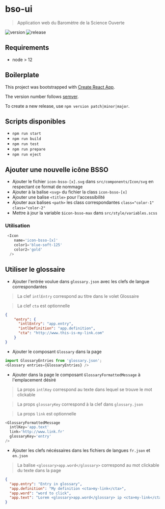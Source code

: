 # bso-ui

> Application web du Baromètre de la Science Ouverte

![version](https://img.shields.io/github/package-json/v/dataesr/bso-ui)
![release](https://github.com/dataesr/bso-ui/actions/workflows/release.yml/badge.svg)

## Requirements

* node > 12

## Boilerplate

This project was bootstrapped with [Create React App](https://github.com/facebook/create-react-app).

The version number follows [semver](https://semver.org/).

To create a new release, use `npm version patch|minor|major`.

## Scripts disponibles

* `npm run start`
* `npm run build`
* `npm run test`
* `npm run prepare`
* `npm run eject`

## Ajouter une nouvelle icône BSSO

* Ajouter le fichier `icon-bsso-[x].svg` dans `src/components/Icon/svg` en respectant ce format de nommage
* Ajouter à la balise `<svg>` du fichier la class `icon-bsso-[x]`
* Ajouter une balise `<title>` pour l'accessibilité
* Ajouter aux balises `<path>` les class correspondantes `class="color-1"` `class="color-2"`
* Mettre à jour la variable `$icon-bsso-max` dans `src/style/variables.scss`

### Utilisation 
```js
 <Icon
    name='icon-bsso-[x]'
    color1='blue-soft-125'
    color2='gold'
  />
```

## Utiliser le glossaire

* Ajouter l'entrée voulue dans `glossary.json` avec les clefs de langue correspondantes 

> La clef `intlEntry` correspond au titre dans le volet Glossaire

> La clef `cta` est optionnelle

```json
{
    "entry": {
      "intlEntry": "app.entry",
      "intlDefinition": "app.definition",
      "cta": "http://www.this-is-my-link.com"
    }
}
```

* Ajouter le composant `Glossary` dans la page

```js
import GlossaryEntries from 'glossary.json';
<Glossary entries={GlossaryEntries} />
```

* Ajouter dans la page le composant `GlossaryFormattedMessage` à l'emplacement désiré

> La props `intlKey` correspond au texte dans lequel se trouve le mot clickable

> La props `glossaryKey` correspond à la clef dans `glossary.json`

> La props `link` est optionnelle

```js
<GlossaryFormattedMessage
  intlKey='app.text'
  link='http://www.link.fr'
  glossaryKey='entry'
/>
```

* Ajouter les clefs nécéssaires dans les fichiers de langues `fr.json` et `en.json`

>  La balise `<glossary>app.word</glossary>` correspond au mot clickable du texte dans la page

```json
{
  "app.entry": "Entry in glossary",
  "app.definition": "My definition <cta>my-link</cta>",
  "app.word": "word to click",
  "app.text": "Lorem <glossary>app.word</glossary> ip <cta>my-link</cta> sum."
}
```
